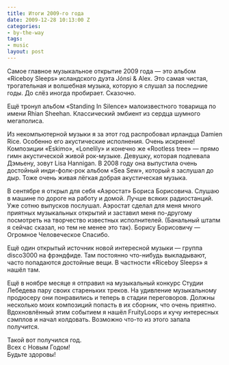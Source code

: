 ```yaml
---
title: Итоги 2009-го года
date: 2009-12-28 10:13:00 Z
categories:
- by-the-way
tags:
- music
layout: post
---
```


Самое главное музыкальное открытие 2009 года — это альбом «Riceboy Sleeps» исландского дуэта Jónsi & Alex. Это самая чистая, трогательная и волшебная музыка, которую я слушал за последние годы. До слёз иногда пробирает. Сказочно.


Ещё тронул альбом «Standing In Silence» малоизвестного товарища по имени Rhian Sheehan. Классический эмбиент из сердца шумного мегаполиса.


Из некомпьютерной музыки я за этот год распробовал ирландца Damien Rice. Особенно его акустические исполнения. Очень искренне! Композиции «Eskimo», «Lonelily» и конечно же «Rootless tree» — прямо гимн акустической живой рок-музыке. Девушку, которая подпевала Дэмьену, зовут Lisa Hannigan. В 2008 году она выпустила очень достойный инди-фолк-рок альбом «Sea Sew», который я заслушал до дыр. Тоже очень живая лёгкая добрая акустическая музыка.


В сентябре я открыл для себя «Аэростат» Бориса Борисовича. Слушаю в машине по дороге на работу и домой. Лучше всяких радиостанций. Уже сотню выпусков послушал. Аэростат сделал для меня много приятных музыкальных открытий и заставил меня по-другому посмотреть на творчество известных исполнителей. (Банальный штапм я сейчас сказал, но тем не менее это так). Борису Борисовичу — Огромное Человеческое Спасибо.


Ещё один открытый источник новой интересной музыки — группа disco3000 на фрэндфиде. Там постоянно что-нибудь выкладывают, часто попадаются достойные вещи. В частности «Riceboy Sleeps» я нашёл там.


Ещё в ноябре месяце я отправил на музыкальный конкурс Студии Лебедева пару своих стареньких треков. На удивление музыкальному продюсеру они понравились и теперь в стадии переговоров. Должны несколько моих композиций попасть в их сборник, что очень приятно. Вдохновлённый этим событием я нашёл FruityLoops и кучу  интересных сэмплов и начал колдовать. Возможно что-то из этого запала получится.


Такой вот получился год.  
Всех с Новым Годом!  
Будьте здоровы!


